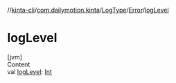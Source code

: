 //[kinta-cli](../../../../index.md)/[com.dailymotion.kinta](../../index.md)/[LogType](../index.md)/[Error](index.md)/[logLevel](log-level.md)



# logLevel  
[jvm]  
Content  
val [logLevel](log-level.md): [Int](https://kotlinlang.org/api/latest/jvm/stdlib/kotlin/-int/index.html)  



